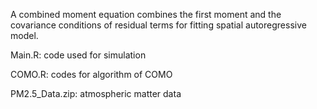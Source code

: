 A combined moment equation combines the first moment  and the covariance conditions of residual terms for fitting spatial autoregressive model.

Main.R: code used for simulation

COMO.R: codes for algorithm of COMO

PM2.5_Data.zip: atmospheric matter data
